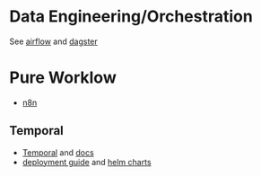 # Data Engineering/Orchestration
See [airflow](./airflow.md) and [dagster](./dagster)

# Pure Worklow
- [n8n](https://github.com/n8n-io/n8n)

## Temporal
- [Temporal](https://github.com/temporalio) and [docs](https://docs.temporal.io/develop) 
- [deployment guide](https://docs.temporal.io/self-hosted-guide) and [helm charts](https://github.com/temporalio/helm-charts)

